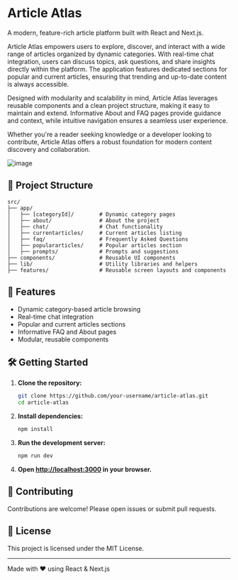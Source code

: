 # Article Atlas

A modern, feature-rich article platform built with React and Next.js.

Article Atlas empowers users to explore, discover, and interact with a wide range of articles organized by dynamic categories. With real-time chat integration, users can discuss topics, ask questions, and share insights directly within the platform. The application features dedicated sections for popular and current articles, ensuring that trending and up-to-date content is always accessible.

Designed with modularity and scalability in mind, Article Atlas leverages reusable components and a clean project structure, making it easy to maintain and extend. Informative About and FAQ pages provide guidance and context, while intuitive navigation ensures a seamless user experience.

Whether you're a reader seeking knowledge or a developer looking to contribute, Article Atlas offers a robust foundation for modern content discovery and collaboration.

![image](https://github.com/user-attachments/assets/8f431ec6-836b-4883-b345-5eaca9288218)


## 📁 Project Structure

```
src/
├── app/
│   ├── [categoryId]/        # Dynamic category pages
│   ├── about/               # About the project
│   ├── chat/                # Chat functionality
│   ├── currentarticles/     # Current articles listing
│   ├── faq/                 # Frequently Asked Questions
│   ├── populararticles/     # Popular articles section
│   ├── prompts/             # Prompts and suggestions
├── components/              # Reusable UI components
├── lib/                     # Utility libraries and helpers
├── features/                # Reusable screen layouts and components
```

## 🚀 Features

- Dynamic category-based article browsing
- Real-time chat integration
- Popular and current articles sections
- Informative FAQ and About pages
- Modular, reusable components

## 🛠️ Getting Started

1. **Clone the repository:**
    ```bash
    git clone https://github.com/your-username/article-atlas.git
    cd article-atlas
    ```
2. **Install dependencies:**
    ```bash
    npm install
    ```
3. **Run the development server:**
    ```bash
    npm run dev
    ```
4. **Open [http://localhost:3000](http://localhost:3000) in your browser.**

## 🤝 Contributing

Contributions are welcome! Please open issues or submit pull requests.

## 📄 License

This project is licensed under the MIT License.

---
Made with ❤️ using React & Next.js
